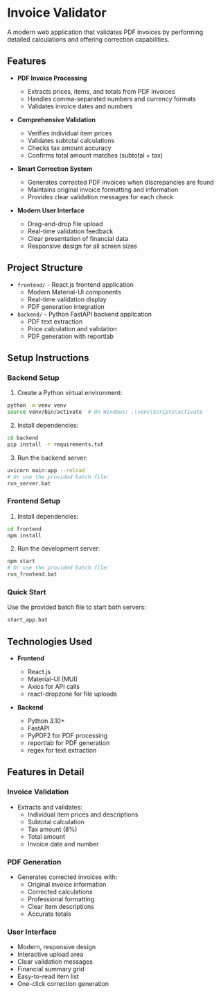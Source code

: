 # Invoice Validator

A modern web application that validates PDF invoices by performing detailed calculations and offering correction capabilities.

## Features

- **PDF Invoice Processing**
  - Extracts prices, items, and totals from PDF invoices
  - Handles comma-separated numbers and currency formats
  - Validates invoice dates and numbers

- **Comprehensive Validation**
  - Verifies individual item prices
  - Validates subtotal calculations
  - Checks tax amount accuracy
  - Confirms total amount matches (subtotal + tax)

- **Smart Correction System**
  - Generates corrected PDF invoices when discrepancies are found
  - Maintains original invoice formatting and information
  - Provides clear validation messages for each check

- **Modern User Interface**
  - Drag-and-drop file upload
  - Real-time validation feedback
  - Clear presentation of financial data
  - Responsive design for all screen sizes

## Project Structure
- `frontend/` - React.js frontend application
  - Modern Material-UI components
  - Real-time validation display
  - PDF generation integration
- `backend/` - Python FastAPI backend application
  - PDF text extraction
  - Price calculation and validation
  - PDF generation with reportlab

## Setup Instructions

### Backend Setup
1. Create a Python virtual environment:
```bash
python -m venv venv
source venv/bin/activate  # On Windows: .\venv\Scripts\activate
```

2. Install dependencies:
```bash
cd backend
pip install -r requirements.txt
```

3. Run the backend server:
```bash
uvicorn main:app --reload
# Or use the provided batch file:
run_server.bat
```

### Frontend Setup
1. Install dependencies:
```bash
cd frontend
npm install
```

2. Run the development server:
```bash
npm start
# Or use the provided batch file:
run_frontend.bat
```

### Quick Start
Use the provided batch file to start both servers:
```bash
start_app.bat
```

## Technologies Used
- **Frontend**
  - React.js
  - Material-UI (MUI)
  - Axios for API calls
  - react-dropzone for file uploads
  
- **Backend**
  - Python 3.10+
  - FastAPI
  - PyPDF2 for PDF processing
  - reportlab for PDF generation
  - regex for text extraction

## Features in Detail

### Invoice Validation
- Extracts and validates:
  - Individual item prices and descriptions
  - Subtotal calculation
  - Tax amount (8%)
  - Total amount
  - Invoice date and number

### PDF Generation
- Generates corrected invoices with:
  - Original invoice information
  - Corrected calculations
  - Professional formatting
  - Clear item descriptions
  - Accurate totals

### User Interface
- Modern, responsive design
- Interactive upload area
- Clear validation messages
- Financial summary grid
- Easy-to-read item list
- One-click correction generation 